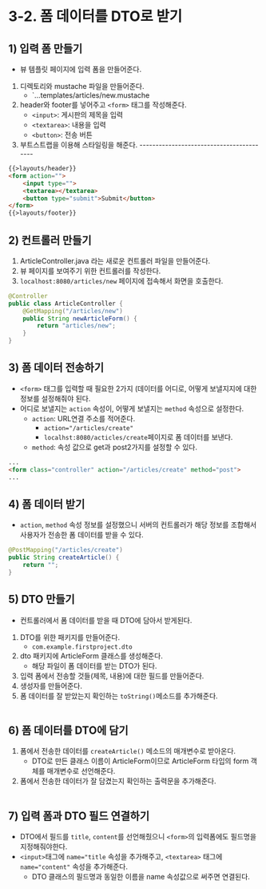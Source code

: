 # 3-2. 폼 데이터를 DTO로 받기
## 1) 입력 폼 만들기
- 뷰 템플릿 페이지에 입력 폼을 만들어준다.

1.  디렉토리와 mustache 파일을 만들어준다.
	- `...templates/articles/new.mustache
2. header와 footer를 넣어주고 `<form>` 태그를 작성해준다.
	- `<input>`: 게시판의 제목을 입력
	- `<textarea>`: 내용을 입력
	- `<button>`: 전송 버튼
3. 부트스트랩을 이용해 스타일링을 해준다. -----------------------------------------

```html
{{>layouts/header}}
<form action="">
	<input type="">
	<textarea></textarea>
	<button type="submit">Submit</button>
</form>
{{>layouts/footer}}
```

## 2) 컨트롤러 만들기
1. ArticleController.java 라는 새로운 컨트롤러 파일을 만들어준다.
2. 뷰 페이지를 보여주기 위한 컨트롤러를 작성한다.
3. `localhost:8080/articles/new` 페이지에 접속해서 화면을 호출한다.

```java
@Controller
public class ArticleController {
	@GetMapping("/articles/new")
	public String newArticleForm() {
		return "articles/new";
	}
}
```

## 3) 폼 데이터 전송하기
- `<form>` 태그를 입력할 때 필요한 2가지 (데이터를 어디로, 어떻게 보낼지지에 대한 정보를 설정해줘야 된다.
- 어디로 보낼지는 `action` 속성이, 어떻게 보낼지는 `method` 속성으로 설정한다.
	- `action`: URL연결 주소를 적어준다.
		- `action="/articles/create"`
		- `localhst:8080/acticles/create`페이지로 폼 데이터를 보낸다.
	- `method`: 속성 값으로 get과 post2가지를 설정할 수 있다.

```html
...
<form class="controller" action="/articles/create" method="post">
...
```

## 4) 폼 데이터 받기
- `action`, `method` 속성 정보를 설정했으니 서버의 컨트롤러가 해당 정보를 조합해서 사용자가 전송한 폼 데이터를 받을 수 있다.

```java
@PostMapping("/articles/create")
public String createArticle() {
	return "";
}
```

## 5) DTO 만들기
- 컨트롤러에서 폼 데이터를 받을 때 DTO에 담아서 받게된다.

1. DTO를 위한 패키지를 만들어준다.
	- `com.example.firstproject.dto`
2. dto 패키지에 ArticleForm 클래스를 생성해준다.
	- 해당 파일이 폼 데이터를 받는 DTO가 된다.
3. 입력 폼에서 전송할 것들(제목, 내용)에 대한 필드를 만들어준다.
4. 생성자를 만들어준다.
5. 폼 데이터를 잘 받았는지 확인하는 `toString()`메소드를 추가해준다.

```java

```

## 6) 폼 데이터를 DTO에 담기
1. 폼에서 전송한 데이터를 `createArticle()` 메소드의 매개변수로 받아온다.
	- DTO로 만든 클래스 이름이 ArticleForm이므로 ArticleForm 타입의 form 객체를 매개변수로 선언해준다.
2. 폼에서 전송한 데이터가 잘 담겼는지 확인하는 출력문을 추가해준다.

```java

```

## 7) 입력 폼과 DTO 필드 연결하기
- DTO에서 필드를 `title`, `content`를 선언해줬으니 `<form>`의 입력폼에도 필드명을 지정해줘야한다.
- `<input>`태그에 `name="title` 속성을 추가해주고, `<textarea>` 태그에 `name="content"` 속성을 추가해준다.
	- DTO 클래스의 필드명과 동일한 이름을 name 속성값으로 써주면 연결된다.
